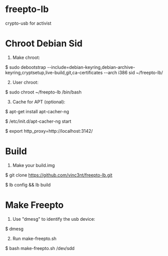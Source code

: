 freepto-lb
==========

crypto-usb for activist

Chroot Debian Sid
=================

1. Make chroot:

 $ sudo debootstrap --include=debian-keyring,debian-archive-keyring,cryptsetup,live-build,git,ca-certificates --arch i386 sid ~/freepto-lb/

2. User chroot:

 $ sudo chroot ~/freepto-lb /bin/bash

3. Cache for APT (optional):

 $ apt-get install apt-cacher-ng
 
 $ /etc/init.d/apt-cacher-ng start
 
 $ export http_proxy=http://localhost:3142/

Build
=====

1. Make your build.img

 $ git clone https://github.com/vinc3nt/freepto-lb.git

 $ lb config && lb build

Make Freepto
============

1. Use "dmesg" to identify the usb device:

 $ dmesg

2. Run make-freepto.sh

 $ bash make-freepto.sh /dev/sdd
